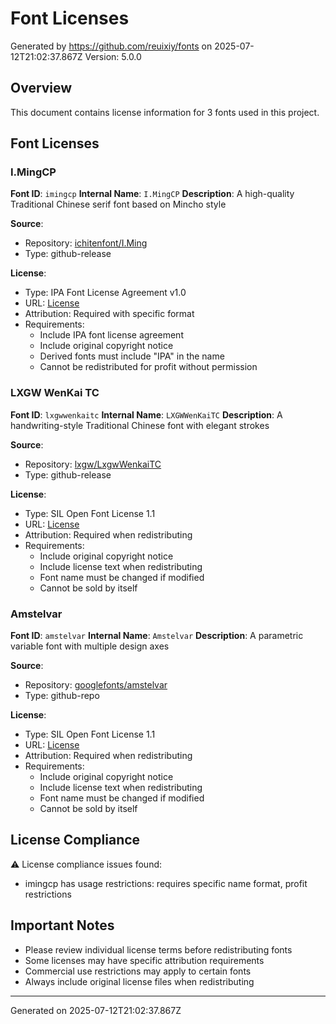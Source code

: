 # Font Licenses

Generated by https://github.com/reuixiy/fonts on 2025-07-12T21:02:37.867Z
Version: 5.0.0

## Overview

This document contains license information for 3 fonts used in this project.

## Font Licenses

### I.MingCP

**Font ID**: `imingcp`
**Internal Name**: `I.MingCP`
**Description**: A high-quality Traditional Chinese serif font based on Mincho style

**Source**:
- Repository: [ichitenfont/I.Ming](https://github.com/ichitenfont/I.Ming)
- Type: github-release

**License**:
- Type: IPA Font License Agreement v1.0
- URL: [License](https://github.com/ichitenfont/I.Ming/blob/master/LICENSE.md)
- Attribution: Required with specific format
- Requirements:
  - Include IPA font license agreement
  - Include original copyright notice
  - Derived fonts must include "IPA" in the name
  - Cannot be redistributed for profit without permission

### LXGW WenKai TC

**Font ID**: `lxgwwenkaitc`
**Internal Name**: `LXGWWenKaiTC`
**Description**: A handwriting-style Traditional Chinese font with elegant strokes

**Source**:
- Repository: [lxgw/LxgwWenkaiTC](https://github.com/lxgw/LxgwWenkaiTC)
- Type: github-release

**License**:
- Type: SIL Open Font License 1.1
- URL: [License](https://github.com/lxgw/LxgwWenkaiTC/blob/main/OFL.txt)
- Attribution: Required when redistributing
- Requirements:
  - Include original copyright notice
  - Include license text when redistributing
  - Font name must be changed if modified
  - Cannot be sold by itself

### Amstelvar

**Font ID**: `amstelvar`
**Internal Name**: `Amstelvar`
**Description**: A parametric variable font with multiple design axes

**Source**:
- Repository: [googlefonts/amstelvar](https://github.com/googlefonts/amstelvar)
- Type: github-repo

**License**:
- Type: SIL Open Font License 1.1
- URL: [License](https://github.com/googlefonts/amstelvar/blob/main/OFL.txt)
- Attribution: Required when redistributing
- Requirements:
  - Include original copyright notice
  - Include license text when redistributing
  - Font name must be changed if modified
  - Cannot be sold by itself

## License Compliance

⚠️ License compliance issues found:

- imingcp has usage restrictions: requires specific name format, profit restrictions

## Important Notes

- Please review individual license terms before redistributing fonts
- Some licenses may have specific attribution requirements
- Commercial use restrictions may apply to certain fonts
- Always include original license files when redistributing

---
Generated on 2025-07-12T21:02:37.867Z